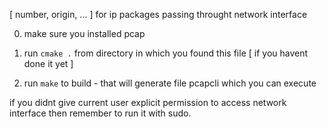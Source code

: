 [ number, origin, ... ] for ip packages passing throught network interface

0. make sure you installed pcap

1. run `cmake .` from directory in which you found this file [ if you havent done it yet ]

2. run `make` to build - that will generate file pcapcli which you can execute

if you didnt give current user explicit permission to access network interface then remember to run it with sudo.